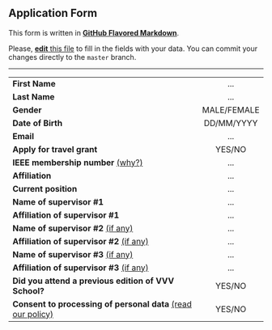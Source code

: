 ## Application Form
This form is written in [**GitHub Flavored Markdown**](https://guides.github.com/features/mastering-markdown).

Please, [**edit** this file](https://help.github.com/articles/editing-files-in-your-repository) to fill in the fields with your data. You can commit your changes directly to the `master` branch.

---

| | |
| :--- | :---: |
| **First Name**                                                                           | ... |
| **Last Name**                                                                            | ... |
| **Gender**                                                                               | MALE/FEMALE |
| **Date of Birth**                                                                        | DD/MM/YYYY |
| **Email**                                                                                | ... |
| **Apply for travel grant**                                                               | YES/NO |
| **IEEE membership number** [(why?)](./misc/filling-notes.md#ieee-membership)             | ... |
| **Affiliation**                                                                          | ... |
| **Current position**                                                                     | ... |
| **Name of supervisor #1**                                                                | ... |
| **Affiliation of supervisor #1**                                                         | ... |
| **Name of supervisor #2** [(if any)](./misc/filling-notes.md#supervisors)                | ... |
| **Affiliation of supervisor #2** [(if any)](./misc/filling-notes.md#supervisors)         | ... |
| **Name of supervisor #3** [(if any)](./misc/filling-notes.md#supervisors)                | ... |
| **Affiliation of supervisor #3** [(if any)](./misc/filling-notes.md#supervisors)         | ... |
| **Did you attend a previous edition of VVV School?**                                     | YES/NO |
| **Consent to processing of personal data** [(read our policy)](./misc/privacy-policy.md) | YES/NO |
